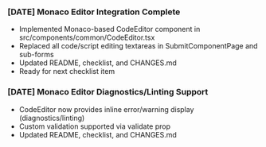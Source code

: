 ### [DATE] Monaco Editor Integration Complete
- Implemented Monaco-based CodeEditor component in src/components/common/CodeEditor.tsx
- Replaced all code/script editing textareas in SubmitComponentPage and sub-forms
- Updated README, checklist, and CHANGES.md
- Ready for next checklist item 

### [DATE] Monaco Editor Diagnostics/Linting Support
- CodeEditor now provides inline error/warning display (diagnostics/linting)
- Custom validation supported via validate prop
- Updated README, checklist, and CHANGES.md 
